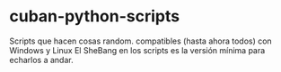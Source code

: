 # cuban-python-scripts

Scripts que hacen cosas random. compatibles (hasta ahora todos) con Windows y Linux
El SheBang en los scripts es la versión mínima para echarlos a andar.

